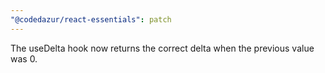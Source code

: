 ```yaml
---
"@codedazur/react-essentials": patch
---
```


The useDelta hook now returns the correct delta when the previous value was 0.
